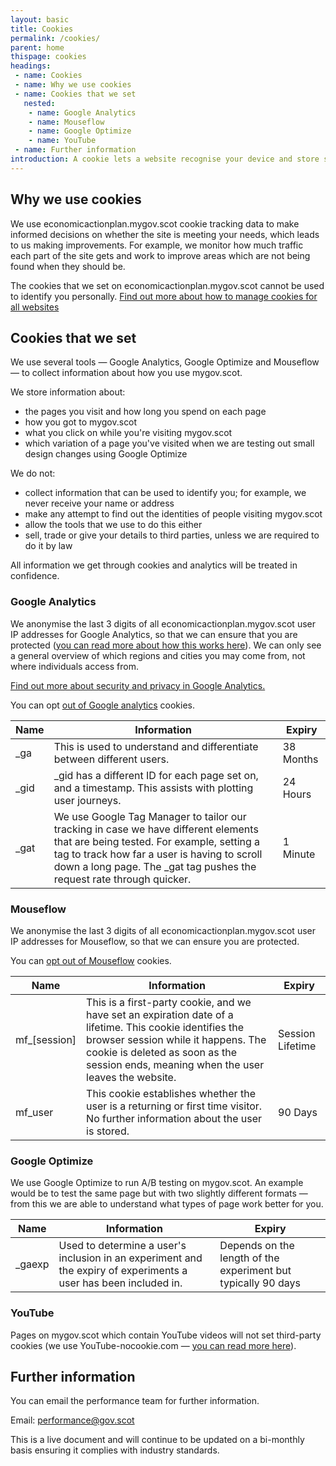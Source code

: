 ```yaml
---
layout: basic
title: Cookies
permalink: /cookies/
parent: home
thispage: cookies
headings:
 - name: Cookies
 - name: Why we use cookies
 - name: Cookies that we set
   nested:
    - name: Google Analytics
    - name: Mouseflow
    - name: Google Optimize
    - name: YouTube
 - name: Further information
introduction: A cookie lets a website recognise your device and store some information about your preferences or interactions.
---
```


## Why we use cookies
We use economicactionplan.mygov.scot cookie tracking data to make informed decisions on whether the site is meeting your needs, which leads to us making improvements. For example, we monitor how much traffic each part of the site gets and work to improve areas which are not being found when they should be.

<div class="info-note note">
The cookies that we set on economicactionplan.mygov.scot cannot be used to identify you personally. <a href="https://ico.org.uk/your-data-matters/online/cookies/">Find out more about how to manage cookies for all websites</a>
</div>

## Cookies that we set
We use several tools &mdash; Google Analytics, Google Optimize and Mouseflow &mdash; to collect information about how you use mygov.scot.

We store information about:
* the pages you visit and how long you spend on each page
* how you got to mygov.scot
* what you click on while you're visiting mygov.scot
* which variation of a page you've visited when we are testing out small design changes using Google Optimize

We do not:
* collect information that can be used to identify you; for example, we never receive your name or address
* make any attempt to find out the identities of people visiting mygov.scot
* allow the tools that we use to do this either
* sell, trade or give your details to third parties, unless we are required to do it by law

All information we get through cookies and analytics will be treated in confidence.

### Google Analytics

We anonymise the last 3 digits of all economicactionplan.mygov.scot user IP addresses for Google Analytics, so that we can ensure that you are protected ([you can read more about how this works here](https://support.google.com/analytics/answer/2763052?hl=en)). We can only see a general overview of which regions and cities you may come from, not where individuals access from.

[Find out more about security and privacy in Google Analytics.](https://support.google.com/analytics/answer/2838718?hl=en-GB)

You can opt [out of Google analytics](https://tools.google.com/dlpage/gaoptout) cookies.

<table>
    <thead>
        <tr>
            <th>Name</th>
            <th>Information</th>
            <th>Expiry</th>
        </tr>
    </thead>
    <tbody>
        <tr>
            <td>_ga</td>
            <td>This is used to understand and differentiate between different users.</td>
            <td>38 Months</td>
        </tr>
        <tr>
            <td>_gid</td>
            <td>_gid has a different ID for each page set on, and a timestamp.  This assists with plotting user journeys.</td>
            <td>24 Hours</td>
        </tr>
        <tr>
            <td>_gat</td>
            <td>We use Google Tag Manager to tailor our tracking in case we have different elements that are being tested. For example, setting a tag to track how far a user is having to scroll down a long page. The _gat tag pushes the request rate through quicker.</td>
            <td>1 Minute</td>
        </tr>
    </tbody>
</table>

### Mouseflow

We anonymise the last 3 digits of all economicactionplan.mygov.scot user IP addresses for Mouseflow, so that we can ensure you are protected.

You can [opt out of Mouseflow](https://mouseflow.com/opt-out/) cookies.

<table>
    <thead>
        <tr>
            <th>Name</th>
            <th>Information</th>
            <th>Expiry</th>
        </tr>
    </thead>
    <tbody>
        <tr>
            <td>mf_[session]</td>
            <td>This is a first-party cookie, and we have set an expiration date of a lifetime. This cookie identifies the browser session while it happens. The cookie is deleted as soon as the session ends, meaning when the user leaves the website.</td>
            <td>Session Lifetime</td>
        </tr>
        <tr>
            <td>mf_user</td>
            <td>This cookie establishes whether the user is a returning or first time visitor. No further information about the user is stored.</td>
            <td>90 Days</td>
        </tr>
    </tbody>
</table>

### Google Optimize
We use Google Optimize to run A/B testing on mygov.scot. An example would be to test the same page but with two slightly different formats &mdash; from this we are able to understand what types of page work better for you.

<table>
    <thead>
        <tr>
            <th>Name</th>
            <th>Information</th>
            <th>Expiry</th>
        </tr>
    </thead>
    <tbody>
        <tr>
            <td>_gaexp</td>
            <td>Used to determine a user's inclusion in an experiment and the expiry of experiments a user has been included in.</td>
            <td>Depends on the length of the experiment but typically 90 days</td>
        </tr>
    </tbody>
</table>

### YouTube
Pages on mygov.scot which contain YouTube videos will not set third-party cookies (we use YouTube-nocookie.com &mdash; [you can read more here](https://support.google.com/youtube/answer/171780?hl=en-GB)).

## Further information

You can email the performance team for further information.

Email: [performance@gov.scot](mailto:performance@gov.scot)

<div class="info-note note">
This is a live document and will continue to be updated on a bi-monthly basis ensuring it complies with industry standards.
</div>

